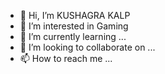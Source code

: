 - 👋 Hi, I’m KUSHAGRA KALP
- 👀 I’m interested in Gaming 
- 🌱 I’m currently learning ...
- 💞️ I’m looking to collaborate on ...
- 📫 How to reach me ...

<!---
kush-1291/kush-1291 is a ✨ special ✨ repository because its `README.md` (this file) appears on your GitHub profile.
You can click the Preview link to take a look at your changes.
--->
